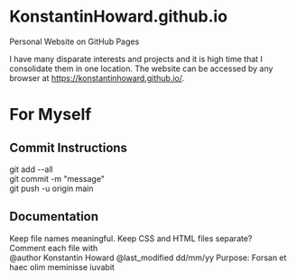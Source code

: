 # KonstantinHoward.github.io
Personal Website on GitHub Pages

I have many disparate interests and projects and it is high time that I consolidate them in one location. 
The website can be accessed by any browser at https://konstantinhoward.github.io/.

# For Myself
## Commit Instructions
git add --all <br>
git commit -m "message" <br>
git push -u origin main <br>

## Documentation
Keep file names meaningful. Keep CSS and HTML files separate? <br>
Comment each file with <br>
@author Konstantin Howard
@last_modified dd/mm/yy
Purpose: Forsan et haec olim meminisse iuvabit

